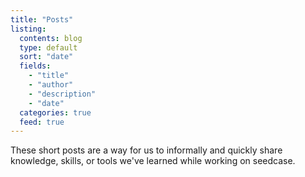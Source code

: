 ```yaml
---
title: "Posts"
listing:
  contents: blog
  type: default
  sort: "date"
  fields: 
    - "title"
    - "author"
    - "description"
    - "date"
  categories: true
  feed: true
---
```


These short posts are a way for us to informally and quickly share
knowledge, skills, or tools we've learned while working on seedcase.
